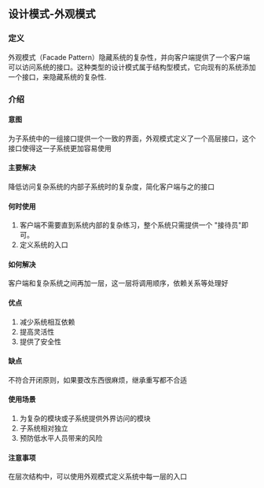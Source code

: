 ## 设计模式-外观模式

### 定义
外观模式（Facade Pattern）隐藏系统的复杂性，并向客户端提供了一个客户端可以访问系统的接口。这种类型的设计模式属于结构型模式，它向现有的系统添加一个接口，来隐藏系统的复杂性.

### 介绍

#### 意图
为子系统中的一组接口提供一个一致的界面，外观模式定义了一个高层接口，这个接口使得这一子系统更加容易使用

#### 主要解决
降低访问复杂系统的内部子系统时的复杂度，简化客户端与之的接口

#### 何时使用
1. 客户端不需要直到系统内部的复杂练习，整个系统只需提供一个 "接待员"即可。
2. 定义系统的入口

#### 如何解决
客户端和复杂系统之间再加一层，这一层将调用顺序，依赖关系等处理好

#### 优点
1. 减少系统相互依赖
2. 提高灵活性
3. 提供了安全性

#### 缺点
不符合开闭原则，如果要改东西很麻烦，继承重写都不合适

#### 使用场景
1. 为复杂的模块或子系统提供外界访问的模块
2. 子系统相对独立
3. 预防低水平人员带来的风险

#### 注意事项
在层次结构中，可以使用外观模式定义系统中每一层的入口